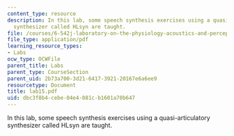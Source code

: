 ```yaml
---
content_type: resource
description: In this lab, some speech synthesis exercises using a quasi-articulatory
  synthesizer called HLsyn are taught.
file: /courses/6-542j-laboratory-on-the-physiology-acoustics-and-perception-of-speech-fall-2005/dbc3f8b4cebe04e4081cb1601a70b647_lab15.pdf
file_type: application/pdf
learning_resource_types:
- Labs
ocw_type: OCWFile
parent_title: Labs
parent_type: CourseSection
parent_uid: 2b73a700-3d21-6417-3921-20167e6a6ee9
resourcetype: Document
title: lab15.pdf
uid: dbc3f8b4-cebe-04e4-081c-b1601a70b647
---
```

In this lab, some speech synthesis exercises using a quasi-articulatory synthesizer called HLsyn are taught.

